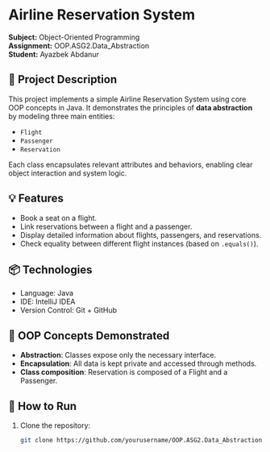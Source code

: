 # Airline Reservation System

**Subject:** Object-Oriented Programming  
**Assignment:** OOP.ASG2.Data_Abstraction  
**Student:** Ayazbek Abdanur

## 📌 Project Description

This project implements a simple Airline Reservation System using core OOP concepts in Java. It demonstrates the principles of **data abstraction** by modeling three main entities:
- `Flight`
- `Passenger`
- `Reservation`

Each class encapsulates relevant attributes and behaviors, enabling clear object interaction and system logic.

## 💡 Features

- Book a seat on a flight.
- Link reservations between a flight and a passenger.
- Display detailed information about flights, passengers, and reservations.
- Check equality between different flight instances (based on `.equals()`).

## 📦 Technologies

- Language: Java
- IDE: IntelliJ IDEA
- Version Control: Git + GitHub

## 🧠 OOP Concepts Demonstrated

- **Abstraction**: Classes expose only the necessary interface.
- **Encapsulation**: All data is kept private and accessed through methods.
- **Class composition**: Reservation is composed of a Flight and a Passenger.

## 🚀 How to Run

1. Clone the repository:
   ```bash
   git clone https://github.com/yourusername/OOP.ASG2.Data_Abstraction.git
